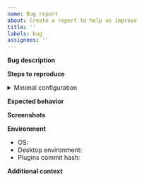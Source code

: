 ```yaml
---
name: Bug report
about: Create a report to help us improve
title: ''
labels: bug
assignees: ''
---
```


**Bug description**
<!-- A clear and concise description of what the bug is. -->

**Steps to reproduce**

<!-- Put the minimum required settings to reproduce the behavior in the details section -->
<details><summary>Minimal configuration</summary>
</details>

<!-- Steps to reproduce the behavior with nvim -un <minimal configuration filename> . Example:

1. `ciw`
2. `<C-a>`
4. See erro
-->

**Expected behavior**
<!-- A clear and concise description of what you expected to happen. -->

**Screenshots**
<!-- If applicable, add screenshots to help explain your problem. -->

**Environment**

- OS: <!-- (e.g. Arch Linux, Ubuntu, Windows) -->
- Desktop environment: <!-- (only for Linux, e.g. KDE, Gnome) -->
- Plugins commit hash: <!-- (e.g. 4d44aba82748361f522771e8148fd63c5b0dfaf4) -->

**Additional context**
<!-- Add any other context about the problem here. --
